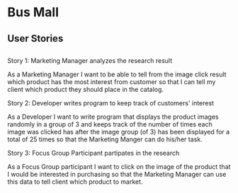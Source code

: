 # Bus Mall
## User Stories
##
Story 1: Marketing Manager analyzes the research result

As a Marketing Manager I want to be able to tell from the image click
result which product has the most interest from customer so that I can
tell my client which product they should place in the catalog.


Story 2: Developer writes program to keep track of customers' interest

As a Developer I want to write program that displays the product
images randomly in a group of 3 and keeps track of the number of
times each image was clicked has after the image group (of 3) has been displayed
for a total of 25 times so that the Marketing Manger can do his/her task.


Story 3: Focus Group Participant partipates in the research

As a Focus Group participant I want to click on the image of the
product that I would be interested in purchasing so that the Marketing
Manager can use this data to tell client which product to market.
